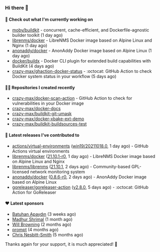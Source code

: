 ### Hi there 👋

#### 👷 Check out what I'm currently working on

- [moby/buildkit](https://github.com/moby/buildkit) - concurrent, cache-efficient, and Dockerfile-agnostic builder toolkit (1 day ago)
- [librenms/docker](https://github.com/librenms/docker) - LibreNMS Docker image based on Alpine Linux and Nginx (1 day ago)
- [anonaddy/docker](https://github.com/anonaddy/docker) - AnonAddy Docker image based on Alpine Linux (1 day ago)
- [docker/buildx](https://github.com/docker/buildx) - Docker CLI plugin for extended build capabilities with BuildKit (4 days ago)
- [crazy-max/ghaction-docker-status](https://github.com/crazy-max/ghaction-docker-status) - :octocat: GitHub Action to check Docker system status in your workflow (5 days ago)

#### 👨‍💻 Repositories I created recently

- [crazy-max/docker-scan-action](https://github.com/crazy-max/docker-scan-action) - GitHub Action to check for vulnerabilities in your Docker image
- [crazy-max/docker-docs](https://github.com/crazy-max/docker-docs)
- [crazy-max/buildkit-git-umask](https://github.com/crazy-max/buildkit-git-umask)
- [crazy-max/docker-xbake-ext-demo](https://github.com/crazy-max/docker-xbake-ext-demo)
- [crazy-max/buildkit-buildsources-test](https://github.com/crazy-max/buildkit-buildsources-test)

#### 🚀 Latest releases I've contributed to

- [actions/virtual-environments](https://github.com/actions/virtual-environments) ([win19/20211018.0](https://github.com/actions/virtual-environments/releases/tag/win19%2F20211018.0), 1 day ago) - GitHub Actions virtual environments
- [librenms/docker](https://github.com/librenms/docker) ([21.10.1-r0](https://github.com/librenms/docker/releases/tag/21.10.1-r0), 1 day ago) - LibreNMS Docker image based on Alpine Linux and Nginx
- [librenms/librenms](https://github.com/librenms/librenms) ([21.10.1](https://github.com/librenms/librenms/releases/tag/21.10.1), 2 days ago) - Community-based GPL-licensed network monitoring system
- [anonaddy/docker](https://github.com/anonaddy/docker) ([0.8.6-r0](https://github.com/anonaddy/docker/releases/tag/0.8.6-r0), 2 days ago) - AnonAddy Docker image based on Alpine Linux
- [goreleaser/goreleaser-action](https://github.com/goreleaser/goreleaser-action) ([v2.8.0](https://github.com/goreleaser/goreleaser-action/releases/tag/v2.8.0), 5 days ago) - :octocat: GitHub Action for GoReleaser

#### ❤️ Latest sponsors
- [Batuhan Apaydın](https://github.com/developer-guy) (3 weeks ago)
- [Madhur Shrimal](https://github.com/shrimalmadhur) (1 month ago)
- [Will Browning](https://github.com/willbrowningme) (2 months ago)
- [prompt](https://github.com/pr-mpt) (4 months ago)
- [Chris Nesbitt-Smith](https://github.com/chrisns) (5 months ago)

Thanks again for your support, it is much appreciated! 🙏
